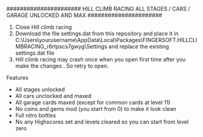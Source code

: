 ######################    HILL CLIMB RACING ALL STAGES / CARS / GARAGE UNLOCKED AND MAX    ######################    



1. Close Hill climb racing 
2. Download the file settings.dat from this repository and place it in
C:\Users\yourusername\AppData\Local\Packages\FINGERSOFT.HILLCLIMBRACING_r6rtpscs7gwyg\Settings
and replace the existing settings.dat file
3. Hill climb racing may crash once when you open first time after you make the changes . So retry to open.



Features 
- All stages unlocked
- All cars unclocked and maxed
- All garage cards maxed (except for common cards at level 11)
- No coins and gems mod (you start from 0) to make it look clean
- Full nitro bottles
- No any Highscores set and levels cleared so you can start from level zero
